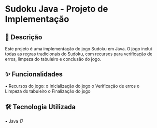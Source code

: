 # Sudoku Java - Projeto de Implementação
## 📝 Descrição
Este projeto é uma implementação do jogo Sudoku em Java. O jogo inclui todas as regras tradicionais do Sudoku, com recursos para verificação de erros, limpeza do tabuleiro e conclusão do jogo.

## ✨ Funcionalidades
•	Recursos do jogo:
o	Inicialização do jogo
o	Verificação de erros
o	Limpeza do tabuleiro
o	Finalização do jogo

## 🛠️ Tecnologia Utilizada
•	Java 17
